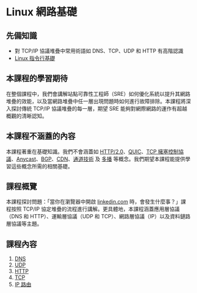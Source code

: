 # Linux 網路基礎

## 先備知識

- 對 TCP/IP 協議堆疊中常用術語如 DNS、TCP、UDP 和 HTTP 有高階認識
- [Linux 指令行基礎](https://linkedin.github.io/school-of-sre/level101/linux_basics/command_line_basics/)

## 本課程的學習期待

在整個課程中，我們會講解站點可靠性工程師（SRE）如何優化系統以提升其網路堆疊的效能，以及當網路堆疊中任一層出現問題時如何進行故障排除。本課程將深入探討傳統 TCP/IP 協議堆疊的每一層，期望 SRE 能夠對網際網路的運作有超越概觀的清晰認知。

## 本課程不涵蓋的內容

本課程著重在基礎知識。我們不會涵蓋如 [HTTP/2.0](https://en.wikipedia.org/wiki/HTTP/2)、[QUIC](https://en.wikipedia.org/wiki/QUIC)、[TCP 擁塞控制協議](https://en.wikipedia.org/wiki/TCP_congestion_control)、[Anycast](https://en.wikipedia.org/wiki/Anycast)、[BGP](https://en.wikipedia.org/wiki/Border_Gateway_Protocol)、[CDN](https://en.wikipedia.org/wiki/Content_delivery_network)、[通道技術](https://en.wikipedia.org/wiki/Virtual_private_network) 及 [多播](https://en.wikipedia.org/wiki/Multicast) 等概念。我們期望本課程能提供學習這些概念所需的相關基礎。

## 課程概覽

本課程探討問題：「當你在瀏覽器中開啟 [linkedin.com](https://www.linkedin.com) 時，會發生什麼事？」課程按照 TCP/IP 協定堆疊的流程進行講解。更具體地，本課程涵蓋應用層協議（DNS 和 HTTP）、運輸層協議（UDP 和 TCP）、網路層協議（IP）以及資料鏈路層協議等主題。

## 課程內容

1. [DNS](https://linkedin.github.io/school-of-sre/level101/linux_networking/dns/)
2. [UDP](https://linkedin.github.io/school-of-sre/level101/linux_networking/udp/)
3. [HTTP](https://linkedin.github.io/school-of-sre/level101/linux_networking/http/)
4. [TCP](https://linkedin.github.io/school-of-sre/level101/linux_networking/tcp/)
5. [IP 路由](https://linkedin.github.io/school-of-sre/level101/linux_networking/ipr/)
